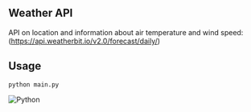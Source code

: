 ## Weather API

API on location and information about air temperature and wind speed:
(https://api.weatherbit.io/v2.0/forecast/daily/)

## Usage 
```
python main.py
```
![Python](https://github.com/zeinabmostafavi/pydeploy/assets/80622132/69817d40-bdcf-4ffe-afbf-7395f8a29ff7)

